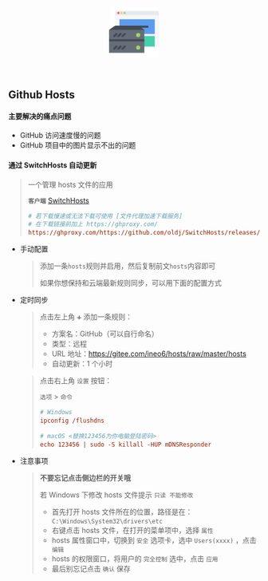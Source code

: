 &nbsp;

<p align="center">
  <img src="../assets/hosts.svg" width="20%" alt="hosts" />
</p>

&nbsp;

## Github Hosts

#### 主要解决的痛点问题

- GitHub 访问速度慢的问题
- GitHub 项目中的图片显示不出的问题

#### 通过 SwitchHosts 自动更新

> 一个管理 hosts 文件的应用
>
> **`客户端`** [SwitchHosts](https://github.com/oldj/SwitchHosts/releases)
>
> ```ini
> # 若下载慢速或无法下载可使用 [文件代理加速下载服务]
> # 在下载链接前加上 https://ghproxy.com/
> https://ghproxy.com/https://github.com/oldj/SwitchHosts/releases/download/v4.0.3/SwitchHosts_installer_4.0.3.6070.exe
> ```

- 手动配置

  > 添加一条`hosts`规则并启用，然后复制前文`hosts`内容即可
  >
  > 如果你想保持和云端最新规则同步，可以用下面的配置方式

- 定时同步

  > 点击左上角 `➕` 添加一条规则：
  >
  > - 方案名：GitHub（可以自行命名）
  > - 类型：远程
  > - URL 地址：https://gitee.com/ineo6/hosts/raw/master/hosts
  > - 自动更新：1 个小时

  > 点击右上角 `设置` 按钮：
  >
  > `选项` > `命令`
  >
  > ```ini
  > # Windows
  > ipconfig /flushdns
  > ```
  >
  > ```ini
  > # macOS <替换123456为你电脑登陆密码>
  > echo 123456 | sudo -S killall -HUP mDNSResponder
  > ```

- 注意事项

  > **不要忘记点击侧边栏的开关哦**
  >
  > 若 Windows 下修改 hosts 文件提示 `只读 不能修改`
  >
  > - 首先打开 hosts 文件所在的位置，路径是在：`C:\Windows\System32\drivers\etc`
  > - 右键点击 hosts 文件，在打开的菜单项中，选择 `属性`
  > - hosts 属性窗口中，切换到 `安全` 选项卡，选中 `Users(xxxx)` ，点击 `编辑`
  > - hosts 的权限窗口，将用户的 `完全控制` 选中，点击 `应用`
  > - 最后别忘记点击 `确认` 保存
